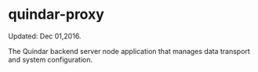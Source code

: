 # quindar-proxy
Updated: Dec 01,2016.

The Quindar backend server node application that manages data transport and system configuration.
